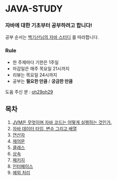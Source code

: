 JAVA-STUDY
===

### 자바에 대한 기초부터 공부하려고 합니다!

공부 순서는 [백기선님의 자바 스터디](https://github.com/whiteship/live-study) 를 따라합니다.

### Rule

- 한 주제마다 기한은 1주일
- 마감일은 매주 목요일 21시까지
- 리뷰는 목요일 24시까지
- 공부는 **필요한 만큼** / **궁금한 만큼**

도움 주신 분 : [oh29oh29](https://github.com/oh29oh29)

## 목차
1. [JVM은 무엇이며 자바 코드는 어떻게 실행하는 것인가.](https://github.com/dbgusrb12/Java-Study/tree/master/1.JVM)
2. [자바 데이터 타입, 변수 그리고 배열](https://github.com/dbgusrb12/Java-Study/tree/master/2.DataType,Variable,Array)
3. [연산자](https://github.com/dbgusrb12/Java-Study/tree/master/3.Operator)
4. [제어문](https://github.com/dbgusrb12/Java-Study/tree/master/4.Control%20Flow%20Statements)
5. [클래스](https://github.com/dbgusrb12/Java-Study/tree/master/5.Class)
6. [상속](https://github.com/dbgusrb12/Java-Study/tree/master/6.Inheritance)
7. [패키지](https://github.com/dbgusrb12/Java-Study/tree/master/7.Package)
8. [인터페이스](https://github.com/dbgusrb12/Java-Study/tree/master/8.Interface)
9. [예외 처리](https://github.com/dbgusrb12/Java-Study/tree/study/9.Exception%20Handling)
